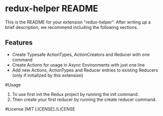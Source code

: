 # redux-helper README

This is the README for your extension "redux-helper". After writing up a brief description, we recommend including the following sections.

## Features
* Create Typesafe ActionTypes, ActionCreators and Reducer with one command
* Create Actions for usage in Async Environments with just one line
* Add new Actions, ActionTypes and Reducer entries to existing Reducers (only if initialized by this extension)


#Usage
1. To use first init the Redux project by running the init command.
2. Then create your first reducer by running the create reducer command.

#License
[MIT LICENSE]./LICENSE

